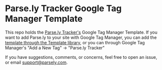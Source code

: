 # Parse.ly Tracker Google Tag Manager Template

This repo holds the [Parse.ly Tracker's](https://docs.parse.ly/google-tag-manager/) Google Tag Manager Template. If you want to add Parse.ly to your site with Google Tag Manager, you can add the [template through the Template library](https://tagmanager.google.com/gallery/#/owners/Parsely/templates/gtm-parsely-template), or you can through Google Tag Manager's "Add a New Tag" -> "Parse.ly Tracker" 

If you have suggestions, comments, or concerns, feel free to open an issue, or email support@parsely.com.
